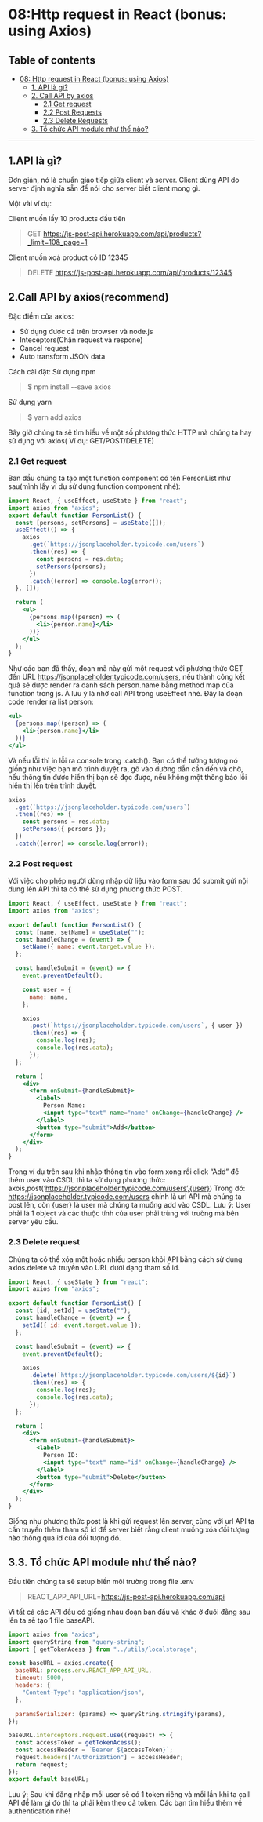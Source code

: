 # 08:Http request in React (bonus: using Axios)

## Table of contents

- [08: Http request in React (bonus: using Axios)](<#08-Httprequest-in-React-(bonus-using-Axios)>)
  - [1. API là gì?](#1-API-là-gì)
  - [2. Call API by axios](#2-Call-API-by-axios)
    - [2.1 Get request](#21-Get-request)
    - [2.2 Post Requests](#22-Post-request)
    - [2.3 Delete Requests](#33-Delete-request)
  - [3. Tổ chức API module như thế nào?](#3-Tổ-chức-API-module-như-thế-nào?)

---

## 1.API là gì?

Đơn giản, nó là chuẩn giao tiếp giữa client và server.
Client dùng API do server định nghĩa sẵn để nói cho server biết client mong gì.

Một vài ví dụ:

Client muốn lấy 10 products đầu tiên

> GET https://js-post-api.herokuapp.com/api/products?_limit=10&_page=1

Client muốn xoá product có ID 12345

> DELETE https://js-post-api.herokuapp.com/api/products/12345

## 2.Call API by axios(recommend)

Đặc điểm của axios:

- Sử dụng được cả trên browser và node.js
- Inteceptors(Chặn request và respone)
- Cancel request
- Auto transform JSON data

Cách cài đặt:
Sử dụng npm

> $ npm install --save axios

Sử dụng yarn

> $ yarn add axios

Bây giờ chúng ta sẽ tìm hiểu về một số phương thức HTTP mà chúng ta hay sử dụng với axios( Ví dụ: GET/POST/DELETE)

### 2.1 Get request

Ban đầu chúng ta tạo một function component có tên PersonList như sau(mình lấy ví dụ sử dụng function component nhé):

```jsx
import React, { useEffect, useState } from "react";
import axios from "axios";
export default function PersonList() {
  const [persons, setPersons] = useState([]);
  useEffect(() => {
    axios
      .get(`https://jsonplaceholder.typicode.com/users`)
      .then((res) => {
        const persons = res.data;
        setPersons(persons);
      })
      .catch((error) => console.log(error));
  }, []);

  return (
    <ul>
      {persons.map((person) => (
        <li>{person.name}</li>
      ))}
    </ul>
  );
}
```

Như các bạn đã thấy, đoạn mã này gửi một request với phương thức GET đến URL https://jsonplaceholder.typicode.com/users, nếu thành công kết quả sẽ được render ra danh sách person.name bằng method map của function trong js. À lưu ý là nhớ call API trong useEffect nhé. Đây là đoạn code render ra list person:

```jsx
<ul>
  {persons.map((person) => (
    <li>{person.name}</li>
  ))}
</ul>
```

Và nếu lỗi thì in lỗi ra console trong .catch(). Bạn có thể tưởng tượng nó giống như việc bạn mở trình duyệt ra, gõ vào đường dẫn cần đến và chờ, nếu thông tin được hiển thị bạn sẽ đọc được, nếu không một thông báo lỗi hiển thị lên trên trình duyệt.

```jsx
axios
  .get(`https://jsonplaceholder.typicode.com/users`)
  .then((res) => {
    const persons = res.data;
    setPersons({ persons });
  })
  .catch((error) => console.log(error));
```

### 2.2 Post request

Với việc cho phép người dùng nhập dữ liệu vào form sau đó submit gửi nội dung lên API thì ta có thể sử dụng phương thức POST.

```jsx
import React, { useEffect, useState } from "react";
import axios from "axios";

export default function PersonList() {
  const [name, setName] = useState("");
  const handleChange = (event) => {
    setName({ name: event.target.value });
  };

  const handleSubmit = (event) => {
    event.preventDefault();

    const user = {
      name: name,
    };

    axios
      .post(`https://jsonplaceholder.typicode.com/users`, { user })
      .then((res) => {
        console.log(res);
        console.log(res.data);
      });
  };

  return (
    <div>
      <form onSubmit={handleSubmit}>
        <label>
          Person Name:
          <input type="text" name="name" onChange={handleChange} />
        </label>
        <button type="submit">Add</button>
      </form>
    </div>
  );
}
```

Trong ví dụ trên sau khi nhập thông tin vào form xong rồi click “Add” để thêm user vào CSDL thì ta sử dụng phương thức: axois,post(‘https://jsonplaceholder.typicode.com/users’,{user})
Trong đó:
https://jsonplaceholder.typicode.com/users chính là url API mà chúng ta post lên, còn {user} là user mà chúng ta muống add vào CSDL.
Lưu ý: User phải là 1 object và các thuộc tính của user phải trùng với trường mà bên server yêu cầu.

### 2.3 Delete request

Chúng ta có thể xóa một hoặc nhiều person khỏi API bằng cách sử dụng axios.delete và truyền vào URL dưới dạng tham số id.

```jsx
import React, { useState } from "react";
import axios from "axios";

export default function PersonList() {
  const [id, setId] = useState("");
  const handleChange = (event) => {
    setId({ id: event.target.value });
  };

  const handleSubmit = (event) => {
    event.preventDefault();

    axios
      .delete(`https://jsonplaceholder.typicode.com/users/${id}`)
      .then((res) => {
        console.log(res);
        console.log(res.data);
      });
  };

  return (
    <div>
      <form onSubmit={handleSubmit}>
        <label>
          Person ID:
          <input type="text" name="id" onChange={handleChange} />
        </label>
        <button type="submit">Delete</button>
      </form>
    </div>
  );
}
```

Giống như phương thức post là khi gửi request lên server, cùng với url API ta cần truyền thêm tham số id để server biết rằng client muống xóa đối tượng nào thông qua id của đối tượng đó.

## 3.3. Tổ chức API module như thế nào?

Đầu tiên chúng ta sẽ setup biến môi trường trong file .env

> REACT_APP_API_URL=https://js-post-api.herokuapp.com/api

Vì tất cả các API đều có giống nhau đoạn ban đầu và khác ở đuôi đằng sau lên ta sẽ tạo 1 file baseAPI.

```jsx
import axios from "axios";
import queryString from "query-string";
import { getTokenAcess } from "../utils/localstorage";

const baseURL = axios.create({
  baseURL: process.env.REACT_APP_API_URL,
  timeout: 5000,
  headers: {
    "Content-Type": "application/json",
  },

  paramsSerializer: (params) => queryString.stringify(params),
});

baseURL.interceptors.request.use((request) => {
  const accessToken = getTokenAcess();
  const accessHeader = `Bearer ${accessToken}`;
  request.headers["Authorization"] = accessHeader;
  return request;
});
export default baseURL;
```

Lưu ý: Sau khi đăng nhập mỗi user sẽ có 1 token riêng và mỗi lần khi ta call API để làm gì đó thì ta phải kèm theo cả token. Các bạn tìm hiểu thêm về authentication nhé!
